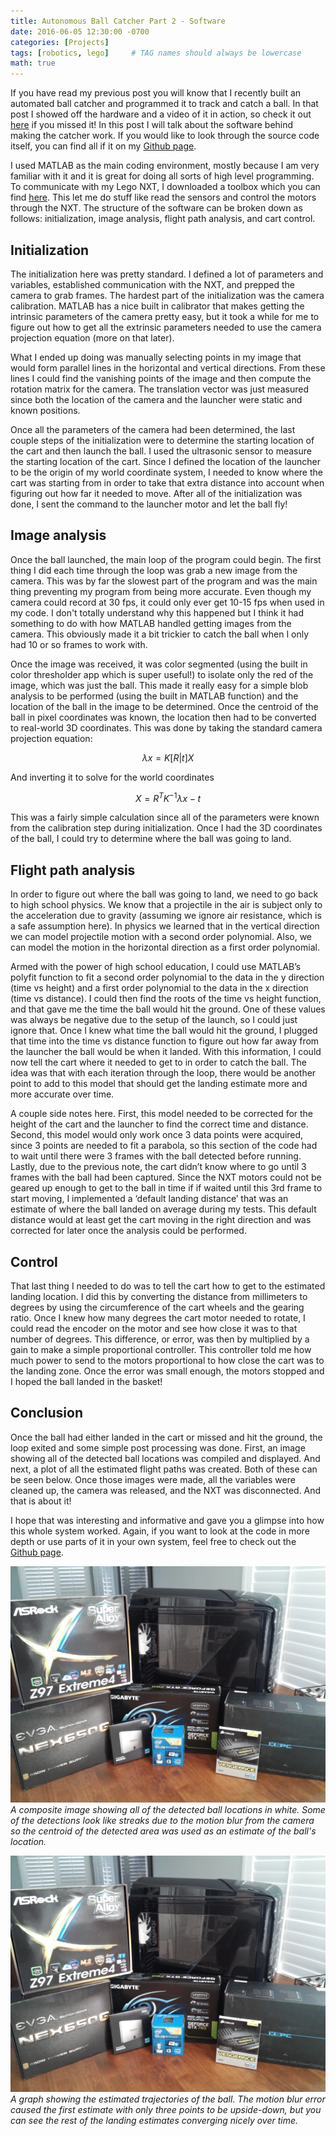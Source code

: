 ```yaml
---
title: Autonomous Ball Catcher Part 2 - Software
date: 2016-06-05 12:30:00 -0700
categories: [Projects]
tags: [robotics, lego]     # TAG names should always be lowercase
math: true
---
```




If you have read my previous post you will know that I recently built an automated ball catcher and programmed it to track and catch a ball. In that post I showed off the hardware and a video of it in action, so check it out [here](https://www.baucomrobotics.com/projects/2016/5/6/autonomous-ball-catcher-pt-1) if you missed it! In this post I will talk about the software behind making the catcher work. If you would like to look through the source code itself, you can find all if it on my [Github page](https://github.com/BaucomRobotics/BallCatcher).

I used MATLAB as the main coding environment, mostly because I am very familiar with it and it is great for doing all sorts of high level programming. To communicate with my Lego NXT, I downloaded a toolbox which you can find [here](https://www.mindstorms.rwth-aachen.de/). This let me do stuff like read the sensors and control the motors through the NXT. The structure of the software can be broken down as follows: initialization, image analysis, flight path analysis, and cart control.

## Initialization

The initialization here was pretty standard. I defined a lot of parameters and variables, established communication with the NXT, and prepped the camera to grab frames. The hardest part of the initialization was the camera calibration. MATLAB has a nice built in calibrator that makes getting the intrinsic parameters of the camera pretty easy, but it took a while for me to figure out how to get all the extrinsic parameters needed to use the camera projection equation (more on that later).

What I ended up doing was manually selecting points in my image that would form parallel lines in the horizontal and vertical directions. From these lines I could find the vanishing points of the image and then compute the rotation matrix for the camera. The translation vector was just measured since both the location of the camera and the launcher were static and known positions.

Once all the parameters of the camera had been determined, the last couple steps of the initialization were to determine the starting location of the cart and then launch the ball. I used the ultrasonic sensor to measure the starting location of the cart. Since I defined the location of the launcher to be the origin of my world coordinate system, I needed to know where the cart was starting from in order to take that extra distance into account when figuring out how far it needed to move. After all of the initialization was done, I sent the command to the launcher motor and let the ball fly!

## Image analysis

Once the ball launched, the main loop of the program could begin. The first thing I did each time through the loop was grab a new image from the camera. This was by far the slowest part of the program and was the main thing preventing my program from being more accurate. Even though my camera could record at 30 fps, it could only ever get 10-15 fps when used in my code. I don't totally understand why this happened but I think it had something to do with how MATLAB handled getting images from the camera. This obviously made it a bit trickier to catch the ball when I only had 10 or so frames to work with.

Once the image was received, it was color segmented (using the built in color thresholder app which is super useful!) to isolate only the red of the image, which was just the ball. This made it really easy for a simple blob analysis to be performed (using the built in MATLAB function) and the location of the ball in the image to be determined. Once the centroid of the ball in pixel coordinates was known, the location then had to be converted to real-world 3D coordinates. This was done by taking the standard camera projection equation:

$$ \lambda x = K [R|t]X $$


And inverting it to solve for the world coordinates

$$
X = R^T{K^{-1}\lambda x - t}
$$

This was a fairly simple calculation since all of the parameters were known from the calibration step during initialization. Once I had the 3D coordinates of the ball, I could try to determine where the ball was going to land.

## Flight path analysis

In order to figure out where the ball was going to land, we need to go back to high school physics. We know that a projectile in the air is subject only to the acceleration due to gravity (assuming we ignore air resistance, which is a safe assumption here). In physics we learned that in the vertical direction we can model projectile motion with a second order polynomial. Also, we can model the motion in the horizontal direction as a first order polynomial.

Armed with the power of high school education, I could use MATLAB’s polyfit function to fit a second order polynomial to the data in the y direction (time vs height) and a first order polynomial to the data in the x direction (time vs distance).  I could then find the roots of the time vs height function, and that gave me the time the ball would hit the ground. One of these values was always be negative due to the setup of the launch, so I could just ignore that. Once I knew what time the ball would hit the ground, I plugged that time into the time vs distance function to figure out how far away from the launcher the ball would be when it landed. With this information, I could now tell the cart where it needed to get to in order to catch the ball. The idea was that with each iteration through the loop, there would be another point to add to this model that should get the landing estimate more and more accurate over time.

A couple side notes here. First, this model needed to be corrected for the height of the cart and the launcher to find the correct time and distance. Second, this model would only work once 3 data points were acquired, since 3 points are needed to fit a parabola, so this section of the code had to wait until there were 3 frames with the ball detected before running. Lastly, due to the previous note, the cart didn’t know where to go until 3 frames with the ball had been captured. Since the NXT motors could not be geared up enough to get to the ball in time if if waited until this 3rd frame to start moving, I implemented a ‘default landing distance’ that was an estimate of where the ball landed on average during my tests. This default distance would at least get the cart moving in the right direction and was corrected for later once the analysis could be performed.

## Control

That last thing I needed to do was to tell the cart how to get to the estimated landing location. I did this by converting the distance from millimeters to degrees by using the circumference of the cart wheels and the gearing ratio. Once I knew how many degrees the cart motor needed to rotate, I could read the encoder on the motor and see how close it was to that number of degrees. This difference, or error, was then by multiplied by a gain to make a simple proportional controller. This controller told me how much power to send to the motors proportional to how close the cart was to the landing zone. Once the error was small enough,  the motors stopped and I hoped the ball landed in the basket!

## Conclusion

Once the ball had either landed in the cart or missed and hit the ground, the loop exited and some simple post processing was done. First, an image showing all of the detected ball locations was compiled and displayed. And next, a plot of all the estimated flight paths was created. Both of these can be seen below. Once those images were made, all the variables were cleaned up, the camera was released, and the NXT was disconnected. And that is about it!

I hope that was interesting and informative and gave you a glimpse into how this whole system worked. Again, if you want to look at the code in more depth or use parts of it in your own system, feel free to check out the [Github page](https://github.com/BaucomRobotics/BallCatcher).

![](/assets/MyFirstComputerBuild/parts.jpg)
_A composite image showing all of the detected ball locations in white. Some of the detections look like streaks due to the motion blur from the camera so the centroid of the detected area was used as an estimate of the ball's location._

![](/assets/MyFirstComputerBuild/parts.jpg)
_A graph showing the estimated trajectories of the ball. The motion blur error caused the first estimate with only three points to be upside-down, but you can see the rest of the landing estimates converging nicely over time._

